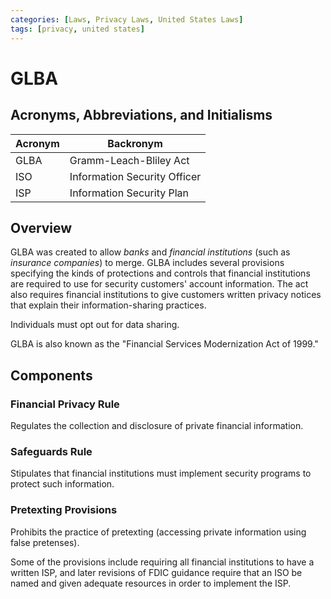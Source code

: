 ```yaml
---
categories: [Laws, Privacy Laws, United States Laws]
tags: [privacy, united states]
---
```


# GLBA

## Acronyms, Abbreviations, and Initialisms

| Acronym | Backronym |
| - | - |
| GLBA | Gramm-Leach-Bliley Act |
| ISO | Information Security Officer |
| ISP | Information Security Plan |

## Overview

GLBA was created to allow *banks* and *financial institutions* (such as *insurance companies*) to merge. GLBA includes several provisions specifying the kinds of protections and controls that financial institutions are required to use for security customers' account information. The act also requires financial institutions to give customers written privacy notices that explain their information-sharing practices.

Individuals must opt out for data sharing.

GLBA is also known as the "Financial Services Modernization Act of 1999."

## Components

### Financial Privacy Rule

Regulates the collection and disclosure of private financial information.

### Safeguards Rule

Stipulates that financial institutions must implement security programs to protect such information.

### Pretexting Provisions

Prohibits the practice of pretexting (accessing private information using false pretenses).

Some of the provisions include requiring all financial institutions to have a written ISP, and later revisions of FDIC guidance require that an ISO be named and given adequate resources in order to implement the ISP.
